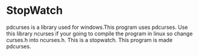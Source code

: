 # StopWatch
pdcurses is a library used for windows.This program uses pdcurses. 
Use this library ncurses if your going to compile the program in linux so change curses.h into ncurses.h.
This is a stopwatch. 
This program is made pdcurses. 

